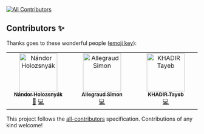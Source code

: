 
<!-- ALL-CONTRIBUTORS-BADGE:START - Do not remove or modify this section -->
[![All Contributors](https://img.shields.io/badge/all_contributors-3-orange.svg?style=flat-square)](#contributors-)
<!-- ALL-CONTRIBUTORS-BADGE:END -->
## Contributors ✨

Thanks goes to these wonderful people ([emoji key](https://allcontributors.org/docs/en/emoji-key)):

<!-- ALL-CONTRIBUTORS-LIST:START - Do not remove or modify this section -->
<!-- prettier-ignore-start -->
<!-- markdownlint-disable -->
<table>
  <tbody>
    <tr>
      <td align="center" valign="top" width="14.28%"><a href="https://github.com/nandorholozsnyak"><img src="https://avatars.githubusercontent.com/u/11406183?v=4?s=100" width="100px;" alt="Nándor Holozsnyák"/><br /><sub><b>Nándor Holozsnyák</b></sub></a><br /><a href="#maintenance-nandorholozsnyak" title="Maintenance">🚧</a> <a href="https://github.com/rodnansol/spring-configuration-property-documenter/commits?author=nandorholozsnyak" title="Code">💻</a></td>
      <td align="center" valign="top" width="14.28%"><a href="https://github.com/Allsimon"><img src="https://avatars.githubusercontent.com/u/8037169?v=4?s=100" width="100px;" alt="Allegraud Simon"/><br /><sub><b>Allegraud Simon</b></sub></a><br /><a href="https://github.com/rodnansol/spring-configuration-property-documenter/commits?author=Allsimon" title="Code">💻</a></td>
      <td align="center" valign="top" width="14.28%"><a href="https://github.com/tkhadir"><img src="https://avatars.githubusercontent.com/u/45130488?v=4?s=100" width="100px;" alt="KHADIR Tayeb"/><br /><sub><b>KHADIR Tayeb</b></sub></a><br /><a href="https://github.com/rodnansol/spring-configuration-property-documenter/commits?author=tkhadir" title="Code">💻</a></td>
    </tr>
  </tbody>
</table>

<!-- markdownlint-restore -->
<!-- prettier-ignore-end -->

<!-- ALL-CONTRIBUTORS-LIST:END -->

This project follows the [all-contributors](https://github.com/all-contributors/all-contributors) specification. Contributions of any kind welcome!
